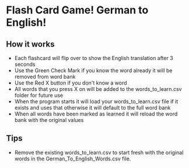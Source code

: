 # Flash Card Game! German to English!

## How it works
- Each flashcard will flip over to show the English translation after 3 seconds
- Use the Green Check Mark if you know the word already it will be removed from word bank
- Use the Red X button if you don't know a word
- All words that you press X on will be added to the words_to_learn.csv folder for future use
- When the program starts it will load your words_to_learn.csv file if it exists and uses that otherwise it will default to the full word bank
- When all words have been marked as learned it will reload the word bank with the original values

## Tips
- Remove the existing words_to_learn.csv to start fresh with the original words in the German_To_English_Words.csv file.